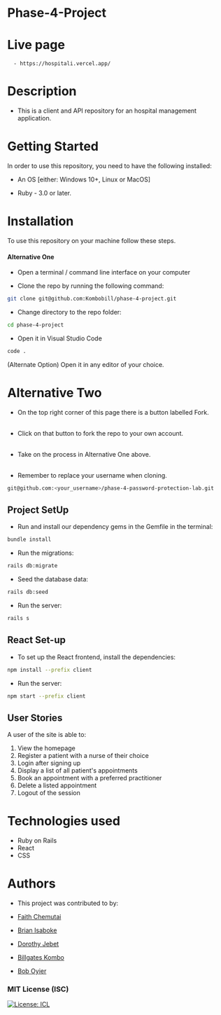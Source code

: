 # Phase-4-Project

# Live page

      - https://hospitali.vercel.app/

# Description

- This is a client and API repository for an hospital management application.



# Getting Started

In order to use this repository, you need to have the following installed:

- An OS [either: Windows 10+, Linux or MacOS]

- Ruby - 3.0 or later.

# Installation

To use this repository on your machine follow these steps.

#### Alternative One

- Open a terminal / command line interface on your computer

- Clone the repo by running the following command:

```bash
git clone git@github.com:Kombobill/phase-4-project.git
```
- Change directory to the repo folder:

```bash
cd phase-4-project
```

- Open it in Visual Studio Code
```bash
code .
```

(Alternate Option) Open it in any editor of your choice.

# Alternative Two

- On the top right corner of this page there is a button labelled Fork.
<br/> <br/>

- Click on that button to fork the repo to your own account.
 <br/> <br/>

- Take on the process in Alternative One above.
 <br/> <br/>
- Remember to replace your username when cloning.

```bash
git@github.com:<your_username>/phase-4-password-protection-lab.git
```
## Project SetUp

- Run and install our dependency gems in the Gemfile in the terminal:

```bash
bundle install
```

- Run the migrations:

```bash
rails db:migrate
```

- Seed the database data:

```bash
rails db:seed
```

- Run the server:

```bash
rails s
```

## React Set-up

- To set up the React frontend, install the dependencies:

```bash
npm install --prefix client
```

- Run the server:

```bash
npm start --prefix client
```

## User Stories

A user of the site is able to:
1. View the homepage
2. Register a patient with a nurse of their choice
3. Login after signing up
4. Display a list of all patient's appointments
5. Book an appointment with a preferred practitioner
6. Delete a listed appointment
7. Logout of the session <br />
# Technologies used

- Ruby on Rails
- React
- CSS

# Authors

- This project was contributed to by:

- [Faith Chemutai](https://github.com/Faith-chemutai)
- [Brian Isaboke](https://github.com/Osorabrian)
- [Dorothy Jebet](https://github.com/DOROTHY2322)
- [Billgates Kombo](https://github.com/Kombobill)
- [Bob Oyier](https://github.com/oyieroyier)

### MIT License (ISC)

[![License: ICL](https://img.shields.io/badge/License-MIT-blue.svg)](https://opensource.org/license/mit/)
